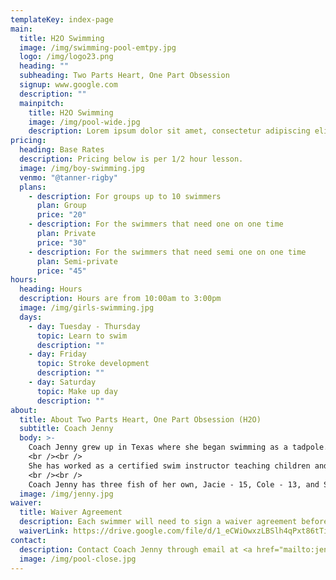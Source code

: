 ```yaml
---
templateKey: index-page
main:
  title: H2O Swimming
  image: /img/swimming-pool-emtpy.jpg
  logo: /img/logo23.png
  heading: ""
  subheading: Two Parts Heart, One Part Obsession
  signup: www.google.com
  description: ""
  mainpitch:
    title: H2O Swimming
    image: /img/pool-wide.jpg
    description: Lorem ipsum dolor sit amet, consectetur adipiscing elit, sed do eiusmod tempor incididunt ut labore et dolore magna aliqua. Ut enim ad minim veniam, quis nostrud exercitation ullamco laboris nisi ut aliquip ex ea commodo consequat. Duis aute irure dolor in reprehenderit in voluptate velit esse cillum dolore eu fugiat nulla pariatur. Excepteur sint occaecat cupidatat non proident, sunt in culpa qui officia deserunt mollit anim id est laborum.
pricing:
  heading: Base Rates
  description: Pricing below is per 1/2 hour lesson.
  image: /img/boy-swimming.jpg
  venmo: "@tanner-rigby"
  plans:
    - description: For groups up to 10 swimmers
      plan: Group
      price: "20"
    - description: For the swimmers that need one on one time
      plan: Private
      price: "30"
    - description: For the swimmers that need semi one on one time
      plan: Semi-private
      price: "45"
hours:
  heading: Hours
  description: Hours are from 10:00am to 3:00pm
  image: /img/girls-swimming.jpg
  days:
    - day: Tuesday - Thursday
      topic: Learn to swim
      description: ""
    - day: Friday
      topic: Stroke development
      description: ""
    - day: Saturday
      topic: Make up day
      description: ""
about:
  title: About Two Parts Heart, One Part Obsession (H2O)
  subtitle: Coach Jenny
  body: >-
    Coach Jenny grew up in Texas where she began swimming as a tadpole. She continued her swim career all the way through high school where she played water polo and was on the dive team for Sterling High School. She moved with her family to Kingwood Texas in 2012 and had her first experience with NWAL with the Forest Cove Frogs, where her children were swimmers. She began coaching at NEHA and then coached the Tidal Wave team for Blue Tide Aquatics in 2015, both year round USA competition teams.
    <br /><br />
    She has worked as a certified swim instructor teaching children and adults to swim at the YMCA in Kingwood. She also developed and started a program while there for home schooled swimming families, under the instruction of Kim Kelly and co coach Jan Preston. She was responsible for instruction groups of kids from beginners to advance, both stroke development and technique as well as water safety. Coach Jenny also taught private lessons in the community for both learn to swim and stroke improvement. Her credentials include USA swim, SI and CPR certified. She finds such joy in watching swimmers meet their own goals and expectations, while bringing excitement and fun to the kids.
    <br /><br />
    Coach Jenny has three fish of her own, Jacie - 15, Cole - 13, and Sadie - 9. They are all excited to be here in Utah to enjoy and adapt in their new community. She hopes her passion for the sport of swimming will show through to the swimmers and parents.
  image: /img/jenny.jpg
waiver:
  title: Waiver Agreement
  description: Each swimmer will need to sign a waiver agreement before beginning lessons
  waiverLink: https://drive.google.com/file/d/1_eCWiOwxzLBSlh4qPxt86tTiI_51YHyr/view?usp=sharing
contact:
  description: Contact Coach Jenny through email at <a href="mailto:jenagentmorris@yahoo.com">jenagentmorris@yahoo.com</a>
  image: /img/pool-close.jpg
---
```

